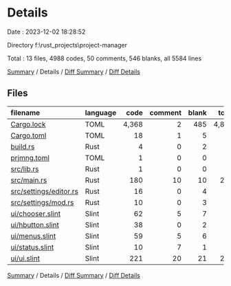 # Details

Date : 2023-12-02 18:28:52

Directory f:\\rust_projects\\project-manager

Total : 13 files,  4988 codes, 50 comments, 546 blanks, all 5584 lines

[Summary](results.md) / Details / [Diff Summary](diff.md) / [Diff Details](diff-details.md)

## Files
| filename | language | code | comment | blank | total |
| :--- | :--- | ---: | ---: | ---: | ---: |
| [Cargo.lock](/Cargo.lock) | TOML | 4,368 | 2 | 485 | 4,855 |
| [Cargo.toml](/Cargo.toml) | TOML | 18 | 1 | 5 | 24 |
| [build.rs](/build.rs) | Rust | 4 | 0 | 2 | 6 |
| [prjmng.toml](/prjmng.toml) | TOML | 1 | 0 | 0 | 1 |
| [src/lib.rs](/src/lib.rs) | Rust | 1 | 0 | 0 | 1 |
| [src/main.rs](/src/main.rs) | Rust | 180 | 10 | 10 | 200 |
| [src/settings/editor.rs](/src/settings/editor.rs) | Rust | 16 | 0 | 4 | 20 |
| [src/settings/mod.rs](/src/settings/mod.rs) | Rust | 10 | 0 | 3 | 13 |
| [ui/chooser.slint](/ui/chooser.slint) | Slint | 62 | 5 | 7 | 74 |
| [ui/hbutton.slint](/ui/hbutton.slint) | Slint | 38 | 0 | 2 | 40 |
| [ui/menus.slint](/ui/menus.slint) | Slint | 59 | 5 | 6 | 70 |
| [ui/status.slint](/ui/status.slint) | Slint | 10 | 7 | 1 | 18 |
| [ui/ui.slint](/ui/ui.slint) | Slint | 221 | 20 | 21 | 262 |

[Summary](results.md) / Details / [Diff Summary](diff.md) / [Diff Details](diff-details.md)